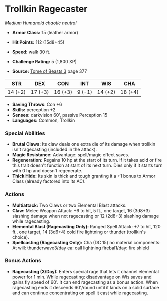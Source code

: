 # Trollkin Ragecaster

*Medium* *Humanoid* *chaotic neutral*

- **Armor Class:** 15 (leather armor)
- **Hit Points:** 112 (15d8+45)
- **Speed:** walk 30 ft.

- **Challenge Rating:** 5 (1,800 XP)
- **Source:** [Tome of Beasts 3](https://koboldpress.com/kpstore/product/tome-of-beasts-3-for-5th-edition/) page 377

| STR | DEX | CON | INT | WIS | CHA |
| --- | --- | --- | --- | --- | --- |
| 14 (+2) | 17 (+3) | 16 (+3) | 9 (-1) | 14 (+2) | 18 (+4) |

- **Saving Throws**: Con +6
- **Skills:** perception +2
- **Senses:** darkvision 60', passive Perception 15
- **Languages:** Common, Trollkin

### Special Abilities

- **Brutal Claws:** Its claw deals one extra die of its damage when trollkin isn't ragecasting (included in the attack).
- **Magic Resistance:** Advantage: spell/magic effect saves.
- **Regeneration:** Regains 10 hp at the start of its turn. If it takes acid or fire this trait doesn't function at start of its next turn. Dies only if it starts turn with 0 hp and doesn't regenerate.
- **Thick Hide:** Its skin is thick and tough granting it a +1 bonus to Armor Class (already factored into its AC).

### Actions

- **Multiattack:** Two Claws or two Elemental Blast attacks.
- **Claw:** Melee Weapon Attack: +6 to hit, 5 ft., one target, 16 (3d8+3) slashing damage when not ragecasting or 12 (2d8+3) slashing damage while ragecasting.
- **Elemental Blast (Ragecasting Only):** Ranged Spell Attack: +7 to hit, 120 ft., one target, 14 (3d6+4) cold fire lightning or thunder (trollkin's choice).
- **Spellcasting (Ragecasting Only):** Cha (DC 15) no material components: At will: thunderwave3/day ea: call lightning firebal1/day: fire shield

### Bonus Actions

- **Ragecasting (3/Day):** Enters special rage that lets it channel elemental power for 1 min. While ragecasting: disadvantage on Wis saves and gains fly speed of 60'. It can end ragecasting as a bonus action. When ragecasting ends it descends 60'/round until it lands on a solid surface and can continue concentrating on spell it cast while ragecasting.


